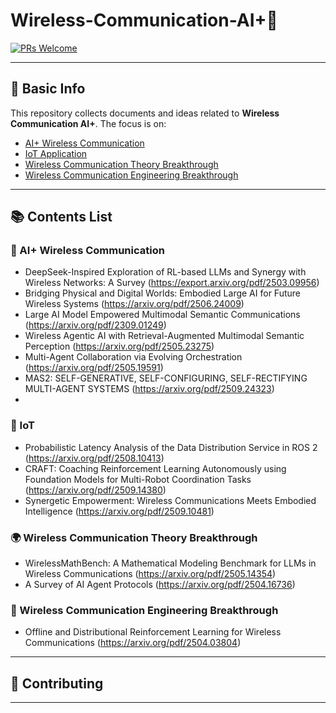 # Wireless-Communication-AI+🤖

[![PRs Welcome](https://img.shields.io/badge/PRs-welcome-brightgreen.svg)]()
<!--[![Awesome](https://awesome.re/badge.svg)](https://awesome.re)-->

---

## 📌 Basic Info

This repository collects documents and ideas related to **Wireless Communication AI+**. The focus is on:

- [AI+ Wireless Communication](#-AI+-Wireless-Communication)
- [IoT Application](#-IoT)
- [Wireless Communication Theory Breakthrough](#-Wireless-Communication-Theory-Breakthrough)
- [Wireless Communication Engineering Breakthrough](#-Wireless-Communication-Engineering-Breakthrough) 

---

## 📚 Contents List


### 🧠 AI+ Wireless Communication
- DeepSeek-Inspired Exploration of RL-based LLMs and Synergy with Wireless Networks: A Survey (https://export.arxiv.org/pdf/2503.09956)
- Bridging Physical and Digital Worlds: Embodied Large AI for Future Wireless Systems (https://arxiv.org/pdf/2506.24009)
-  Large AI Model Empowered Multimodal Semantic Communications (https://arxiv.org/pdf/2309.01249)
-  Wireless Agentic AI with Retrieval-Augmented Multimodal Semantic Perception (https://arxiv.org/pdf/2505.23275)
-  Multi-Agent Collaboration via Evolving Orchestration (https://arxiv.org/pdf/2505.19591)
-   MAS2: SELF-GENERATIVE, SELF-CONFIGURING, SELF-RECTIFYING MULTI-AGENT SYSTEMS (https://arxiv.org/pdf/2509.24323)
-   
### 🔁 IoT
- Probabilistic Latency Analysis of the Data Distribution Service in ROS 2 (https://arxiv.org/pdf/2508.10413)
- CRAFT: Coaching Reinforcement Learning Autonomously using Foundation Models for Multi-Robot Coordination Tasks (https://arxiv.org/pdf/2509.14380)
-  Synergetic Empowerment: Wireless Communications Meets Embodied Intelligence (https://arxiv.org/pdf/2509.10481)

### 🌍 Wireless Communication Theory Breakthrough
- WirelessMathBench: A Mathematical Modeling Benchmark for LLMs in Wireless Communications (https://arxiv.org/pdf/2505.14354)
- A Survey of AI Agent Protocols (https://arxiv.org/pdf/2504.16736)

### 🦾 Wireless Communication Engineering Breakthrough
- Offline and Distributional Reinforcement Learning for Wireless Communications (https://arxiv.org/pdf/2504.03804)


---

## 🙋 Contributing


---
